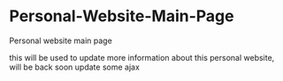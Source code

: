 Personal-Website-Main-Page
==========================

Personal website main page

this will be used to update more information about this personal website, will be back soon update some ajax 
